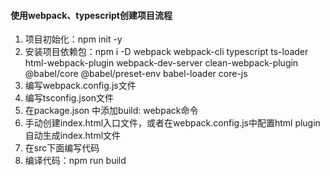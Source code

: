 #### 使用webpack、typescript创建项目流程
1. 项目初始化：npm init -y
2. 安装项目依赖包：npm i -D webpack webpack-cli typescript ts-loader html-webpack-plugin webpack-dev-server clean-webpack-plugin @babel/core @babel/preset-env babel-loader core-js
3. 编写webpack.config.js文件
4. 编写tsconfig.json文件
5. 在package.json 中添加build: webpack命令
6. 手动创建index.html入口文件，或者在webpack.config.js中配置html plugin自动生成index.html文件
7. 在src下面编写代码
8. 编译代码：npm run build